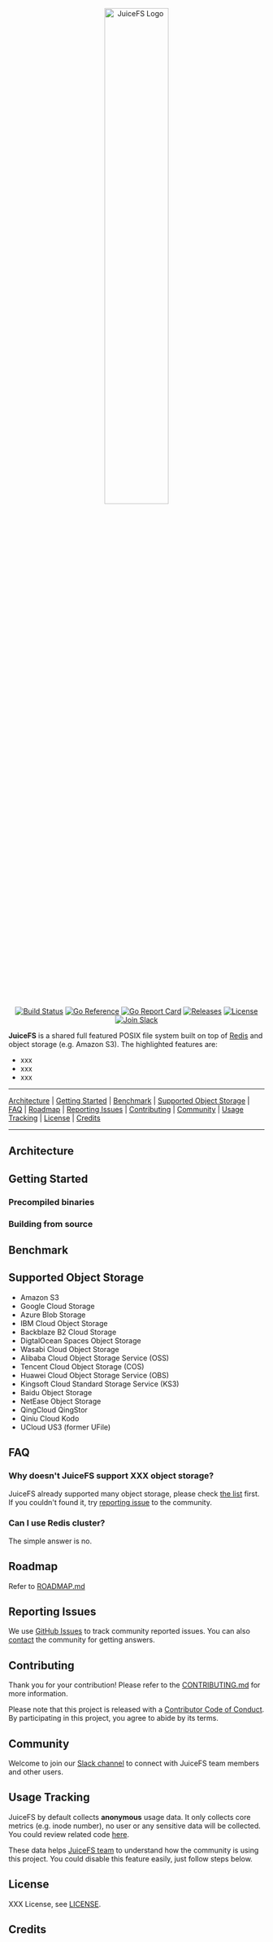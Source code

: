 <p align="center"><a href="https://github.com/juicedata/juicefs"><img alt="JuiceFS Logo" src="https://github.com/juicedata/juicefs/raw/gcj/update-readme/docs/images/juicefs-logo.png" width="50%" /></a></p>
<p align="center">
    <a href="https://travis-ci.com/juicedata/juicefs" target="_blank"><img alt="Build Status" src="https://travis-ci.com/juicedata/juicefs.svg?token=jKSPwswpc2ph4uMtwpHa&branch=main" /></a>
    <a href="https://pkg.go.dev/github.com/juicedata/juicefs" target="_blank"><img alt="Go Reference" src="https://pkg.go.dev/badge/github.com/juicedata/juicefs.svg" /></a>
    <a href="https://goreportcard.com/report/github.com/juicedata/juicefs" target="_blank"><img alt="Go Report Card" src="https://goreportcard.com/badge/github.com/juicedata/juicefs" /></a>
    <a href="https://github.com/juicedata/juicefs/releases"><img alt="Releases" src="https://img.shields.io/github/release/juicedata/juicefs/all.svg" /></a>
    <a href="https://github.com/juicedata/juicefs/blob/main/LICENSE"><img alt="License" src="https://img.shields.io/github/license/juicedata/juicefs.svg" /></a>
    <a href="https://join.slack.com/t/juicefs/shared_invite/zt-kjbre7de-K8jeTMouDZE8nKEZVHLAMQ" target="_blank"><img alt="Join Slack" src="https://badgen.net/badge/Slack/Join%20JuiceFS/0abd59?icon=slack" /></a>
</p>

**JuiceFS** is a shared full featured POSIX file system built on top of [Redis](https://redis.io) and object storage (e.g. Amazon S3). The highlighted features are:

- xxx
- xxx
- xxx

---

[Architecture](#architecture) | [Getting Started](#getting-started) | [Benchmark](#benchmark) | [Supported Object Storage](#supported-object-storage) | [FAQ](#faq) | [Roadmap](#roadmap) | [Reporting Issues](#reporting-issues) | [Contributing](#contributing) | [Community](#community) | [Usage Tracking](#usage-tracking) | [License](#license) | [Credits](#credits)

---

## Architecture

## Getting Started

### Precompiled binaries

### Building from source

## Benchmark

## Supported Object Storage

- Amazon S3
- Google Cloud Storage
- Azure Blob Storage
- IBM Cloud Object Storage
- Backblaze B2 Cloud Storage
- DigtalOcean Spaces Object Storage
- Wasabi Cloud Object Storage
- Alibaba Cloud Object Storage Service (OSS)
- Tencent Cloud Object Storage (COS)
- Huawei Cloud Object Storage Service (OBS)
- Kingsoft Cloud Standard Storage Service (KS3)
- Baidu Object Storage
- NetEase Object Storage
- QingCloud QingStor
- Qiniu Cloud Kodo
- UCloud US3 (former UFile)

## FAQ

### Why doesn't JuiceFS support XXX object storage?

JuiceFS already supported many object storage, please check [the list](#supported-object-storage) first. If you couldn't found it, try [reporting issue](#reporting-issues) to the community.

### Can I use Redis cluster?

The simple answer is no.

## Roadmap

Refer to [ROADMAP.md](https://github.com/juicedata/juicefs/blob/main/ROADMAP.md)

## Reporting Issues

We use [GitHub Issues](https://github.com/juicedata/juicefs/issues) to track community reported issues. You can also [contact](#community) the community for getting answers.

## Contributing

Thank you for your contribution! Please refer to the [CONTRIBUTING.md](https://github.com/juicedata/juicefs/blob/main/CONTRIBUTING.md) for more information.

Please note that this project is released with a [Contributor Code of Conduct](https://github.com/juicedata/juicefs/blob/main/CODE_OF_CONDUCT.md). By participating in this project, you agree to abide by its terms.

## Community

Welcome to join our [Slack channel](https://join.slack.com/t/juicefs/shared_invite/zt-kjbre7de-K8jeTMouDZE8nKEZVHLAMQ) to connect with JuiceFS team members and other users.

## Usage Tracking

JuiceFS by default collects **anonymous** usage data. It only collects core metrics (e.g. inode number), no user or any sensitive data will be collected. You could review related code [here](https://github.com/juicedata/juicefs/blob/main/xxx.go).

These data helps [JuiceFS team](https://github.com/orgs/juicedata/people) to understand how the community is using this project. You could disable this feature easily, just follow steps below.

## License

XXX License, see [LICENSE](https://github.com/juicedata/juicefs/blob/main/LICENSE).

## Credits
